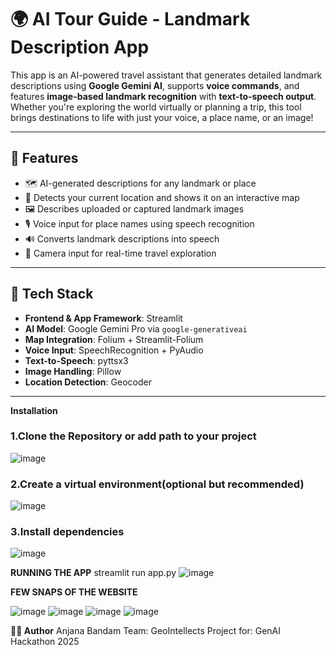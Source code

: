 # 🌍 AI Tour Guide - Landmark Description App

This app is an AI-powered travel assistant that generates detailed landmark descriptions using **Google Gemini AI**, supports **voice commands**, and features **image-based landmark recognition** with **text-to-speech output**. Whether you're exploring the world virtually or planning a trip, this tool brings destinations to life with just your voice, a place name, or an image!

---

## 🚀 Features

- 🗺️ AI-generated descriptions for any landmark or place
- 📍 Detects your current location and shows it on an interactive map
- 🖼️ Describes uploaded or captured landmark images
- 🎙️ Voice input for place names using speech recognition
- 🔊 Converts landmark descriptions into speech
- 📸 Camera input for real-time travel exploration

---

## 🔧 Tech Stack

- **Frontend & App Framework**: Streamlit
- **AI Model**: Google Gemini Pro via `google-generativeai`
- **Map Integration**: Folium + Streamlit-Folium
- **Voice Input**: SpeechRecognition + PyAudio
- **Text-to-Speech**: pyttsx3
- **Image Handling**: Pillow
- **Location Detection**: Geocoder

---
**Installation**

### 1.Clone the Repository or add path to your project
![image](https://github.com/user-attachments/assets/3f7089cf-8fa7-4ce7-944d-5c7876491428)

### 2.Create a virtual environment(optional but recommended)
![image](https://github.com/user-attachments/assets/0d3d5c92-0af2-4351-a892-9e6d26e3fb21)

### 3.Install dependencies
![image](https://github.com/user-attachments/assets/208c84de-11ba-487b-baaa-d73c73c843b9)


**RUNNING THE APP**
streamlit run app.py
![image](https://github.com/user-attachments/assets/7dcb0998-ed06-4ae1-82ab-e60728922591)

**FEW SNAPS OF THE WEBSITE**


![image](https://github.com/user-attachments/assets/1fc2b652-a04b-46d3-b351-eaa1d85b0049)
![image](https://github.com/user-attachments/assets/d5e14a97-b78e-493d-ba97-80d5f59ca453)
![image](https://github.com/user-attachments/assets/25c0832b-0371-49ac-8238-f3e3675b222b)
![image](https://github.com/user-attachments/assets/9cb57fa2-b2e1-49a4-9ed0-4dc4647913b4)


**👩‍💻 Author**
Anjana Bandam
Team: GeoIntellects
Project for: GenAI Hackathon 2025







